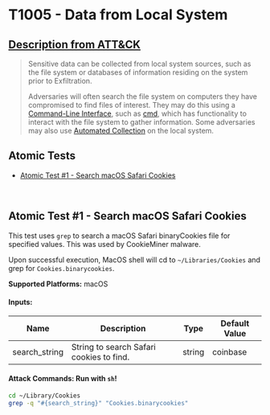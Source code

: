 # T1005 - Data from Local System

## [Description from ATT&CK](https://attack.mitre.org/wiki/Technique/T1005)

<blockquote>Sensitive data can be collected from local system sources, such as the file system or databases of information residing on the system prior to Exfiltration.

Adversaries will often search the file system on computers they have compromised to find files of interest. They may do
this using a [Command-Line Interface](https://attack.mitre.org/techniques/T1059), such
as [cmd](https://attack.mitre.org/software/S0106), which has functionality to interact with the file system to gather
information. Some adversaries may also use [Automated Collection](https://attack.mitre.org/techniques/T1119) on the
local system.
</blockquote>

## Atomic Tests

- [Atomic Test #1 - Search macOS Safari Cookies](#atomic-test-1---search-macos-safari-cookies)

<br/>

## Atomic Test #1 - Search macOS Safari Cookies

This test uses `grep` to search a macOS Safari binaryCookies file for specified values. This was used by CookieMiner
malware.

Upon successful execution, MacOS shell will cd to `~/Libraries/Cookies` and grep for `Cookies.binarycookies`.

**Supported Platforms:** macOS

#### Inputs:

| Name | Description | Type | Default Value | 
|------|-------------|------|---------------|
| search_string | String to search Safari cookies to find. | string | coinbase|

#### Attack Commands: Run with `sh`!

```sh
cd ~/Library/Cookies
grep -q "#{search_string}" "Cookies.binarycookies"
```

<br/>
